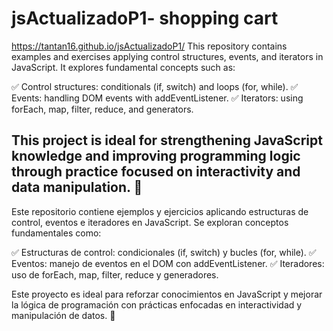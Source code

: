 # jsActualizadoP1- shopping cart
https://tantan16.github.io/jsActualizadoP1/
This repository contains examples and exercises applying control structures, events, and iterators in JavaScript. It explores fundamental concepts such as:

✅ Control structures: conditionals (if, switch) and loops (for, while).
✅ Events: handling DOM events with addEventListener.
✅ Iterators: using forEach, map, filter, reduce, and generators.

This project is ideal for strengthening JavaScript knowledge and improving programming logic through practice focused on interactivity and data manipulation. 🚀
----------------------------------------------------------------------------------------------------------------------------------------------------------------
Este repositorio contiene ejemplos y ejercicios aplicando estructuras de control, eventos e iteradores en JavaScript. Se exploran conceptos fundamentales como:

✅ Estructuras de control: condicionales (if, switch) y bucles (for, while).
✅ Eventos: manejo de eventos en el DOM con addEventListener.
✅ Iteradores: uso de forEach, map, filter, reduce y generadores.

Este proyecto es ideal para reforzar conocimientos en JavaScript y mejorar la lógica de programación con prácticas enfocadas en interactividad y manipulación de datos. 🚀
